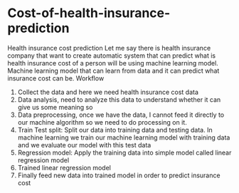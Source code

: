 # Cost-of-health-insurance-prediction
Health insurance cost prediction
Let me say there is health insurance company that want to create automatic system that can predict what is health insurance cost of a person will be using machine learning model. Machine learning model that can learn from data and it can predict what insurance cost can be.
Workflow
1. Collect the data and here we need health insurance cost data
2. Data analysis, need to analyze this data to understand whether it can give us some meaning so
3. Data preprocessing, once we have the data, I cannot feed it directly to our machine algorithm so we need to do processing on it.
4. Train Test split: Split our data into training data and testing data. In machine learning we train our machine learning model with training data and we evaluate our model with this test data
5. Regression model: Apply the training data into simple model called linear regression model
6. Trained linear regression model
7. Finally feed new data into trained model in order to predict insurance cost
